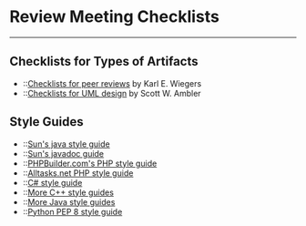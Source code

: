 # Review Meeting Checklists

---

## Checklists for Types of Artifacts

- ::[Checklists for peer reviews](http://processimpact.com/pr_goodies.shtml) 
  by Karl E. Wiegers
- ::[Checklists for UML design](http://www.modelingstyle.info/) 
  by Scott W. Ambler

## Style Guides

- ::[Sun's java style guide](http://java.sun.com/docs/codeconv/html/CodeConvTOC.doc.html)
- ::[Sun's javadoc guide](http://java.sun.com/j2se/javadoc/writingdoccomments/)
- ::[PHPBuilder.com's PHP style guide](http://www.phpbuilder.com/columns/tim20010101.php3)
- ::[Alltasks.net PHP style guide](http://alltasks.net/code/php_coding_standard.html)
- ::[C\# style guide](https://docs.microsoft.com/en-us/dotnet/csharp/programming-guide/inside-a-program/coding-conventions)
- ::[More C++ style guides](http://directory.google.com/Top/Computers/Programming/Languages/C%2B%2B/Style/)
- ::[More Java style guides](http://directory.google.com/Top/Computers/Programming/Languages/Java/Coding_Standards/)
- ::[Python PEP 8 style guide](https://www.python.org/dev/peps/pep-0008/)
